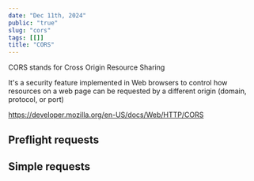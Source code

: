 ```yaml
---
date: "Dec 11th, 2024"
public: "true"
slug: "cors"
tags: [[]]
title: "CORS"
---
```


CORS stands for Cross Origin Resource Sharing

It's a security feature implemented in Web browsers to control how resources on a web page can be requested by a different origin (domain, protocol, or port)

https://developer.mozilla.org/en-US/docs/Web/HTTP/CORS


## Preflight requests


## Simple requests
